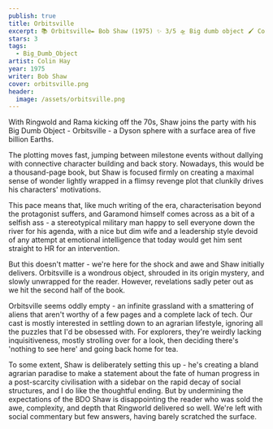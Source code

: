 ```yaml
---
publish: true
title: Orbitsville
excerpt: 📚 Orbitsville✒️ Bob Shaw (1975) ✨ 3/5 🛸 Big dumb object 🖌️ Colin Hay
stars: 3
tags:
  - Big_Dumb_Object
artist: Colin Hay
year: 1975
writer: Bob Shaw
cover: orbitsville.png
header:
  image: /assets/orbitsville.png
---
```

With Ringwold and Rama kicking off the 70s, Shaw joins the party with his Big Dumb Object - Orbitsville - a Dyson sphere with a surface area of five billion Earths.  
  
The plotting moves fast, jumping between milestone events without dallying with connective character building and back story. Nowadays, this would be a thousand-page book, but Shaw is focused firmly on creating a maximal sense of wonder lightly wrapped in a flimsy revenge plot that clunkily drives his characters' motivations.  
  
This pace means that, like much writing of the era, characterisation beyond the protagonist suffers, and Garamond himself comes across as a bit of a selfish ass - a stereotypical military man happy to sell everyone down the river for his agenda, with a nice but dim wife and a leadership style devoid of any attempt at emotional intelligence that today would get him sent straight to HR for an intervention.  
  
But this doesn't matter - we're here for the shock and awe and Shaw initially delivers. Orbitsville is a wondrous object, shrouded in its origin mystery, and slowly unwrapped for the reader. However, revelations sadly peter out as we hit the second half of the book.  
  
Orbitsville seems oddly empty - an infinite grassland with a smattering of aliens that aren't worthy of a few pages and a complete lack of tech. Our cast is mostly interested in settling down to an agrarian lifestyle, ignoring all the puzzles that I'd be obsessed with. For explorers, they're weirdly lacking inquisitiveness, mostly strolling over for a look, then deciding there's 'nothing to see here' and going back home for tea.  
  
To some extent, Shaw is deliberately setting this up - he's creating a bland agrarian paradise to make a statement about the fate of human progress in a post-scarcity civilisation with a sidebar on the rapid decay of social structures, and I do like the thoughtful ending. But by undermining the expectations of the BDO Shaw is disappointing the reader who was sold the awe, complexity, and depth that Ringworld delivered so well. We're left with social commentary but few answers, having barely scratched the surface.